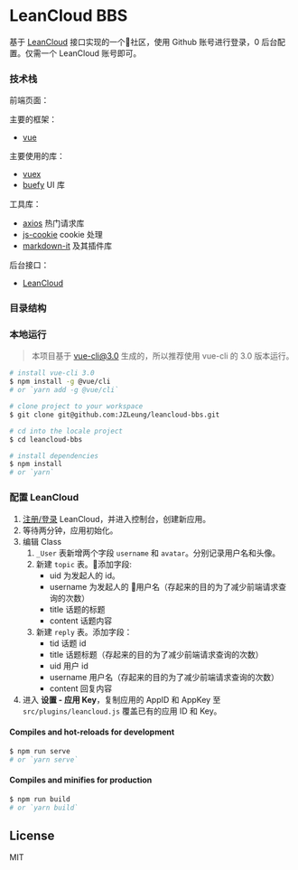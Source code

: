 # LeanCloud BBS

基于 [LeanCloud](https://leancloud.cn/) 接口实现的一个社区，使用 Github 账号进行登录，0 后台配置。仅需一个 LeanCloud 账号即可。

### 技术栈
前端页面：

主要的框架：
- [vue](https://github.com/vuejs/vue)

主要使用的库：
- [vuex](https://github.com/vuejs/vuex)
- [buefy](https://github.com/buefy/buefy) UI 库

工具库：
- [axios](https://github.com/axios/axios) 热门请求库
- [js-cookie](https://github.com/js-cookie/js-cookie/) cookie 处理
- [markdown-it](https://github.com/markdown-it/markdown-it) 及其插件库 

后台接口：
- [LeanCloud](https://leancloud.cn/docs/leanstorage_guide-js.html)

### 目录结构



### 本地运行
> 本项目基于 [vue-cli@3.0](https://cli.vuejs.org/) 生成的，所以推荐使用 vue-cli 的 3.0 版本运行。

```bash
# install vue-cli 3.0
$ npm install -g @vue/cli
# or `yarn add -g @vue/cli`

# clone project to your workspace
$ git clone git@github.com:JZLeung/leancloud-bbs.git

# cd into the locale project
$ cd leancloud-bbs

# install dependencies
$ npm install
# or `yarn`
```

### 配置 LeanCloud
1. [注册/登录](https://leancloud.cn/dashboard/login.html#/signin) LeanCloud，并进入控制台，创建新应用。
2. 等待两分钟，应用初始化。
3. 编辑 Class
    1. `_User` 表新增两个字段 `username` 和 `avatar`。分别记录用户名和头像。
    2. 新建 `topic` 表。添加字段:
        - uid 为发起人的 id。
        - username 为发起人的 用户名（存起来的目的为了减少前端请求查询的次数）
        - title 话题的标题
        - content 话题内容
    3. 新建 `reply` 表。添加字段：
        - tid 话题 id
        - title 话题标题（存起来的目的为了减少前端请求查询的次数）
        - uid 用户 id
        - username 用户名（存起来的目的为了减少前端请求查询的次数）
        - content 回复内容
4. 进入 **设置 - 应用 Key**，复制应用的 AppID 和 AppKey 至 `src/plugins/leancloud.js` 覆盖已有的应用 ID 和 Key。



#### Compiles and hot-reloads for development
```bash
$ npm run serve
# or `yarn serve`
```

#### Compiles and minifies for production
```bash
$ npm run build
# or `yarn build`
```

##  License
MIT
